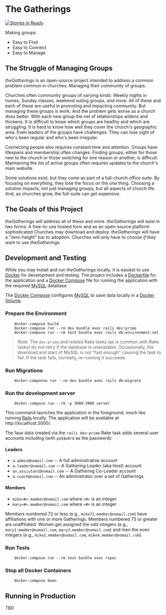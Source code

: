 # The Gatherings

[![Stories in Ready](https://badge.waffle.io/brendandixon/thegatherings.svg?label=ready&title=Ready)](http://waffle.io/brendandixon/thegatherings)

Making groups
- Easy to Find
- Easy to Connect
- Easy to Manage

## The Struggle of Managing Groups

*theGatherings* is an open-source project intended to address a common problem common in
churches: Managing their community of groups.

Churches often community groups of varying kinds: Weekly nights in homes, Sunday classes, weekend
outing groups, and more. All of these and each of these are useful in promoting and impacting
community. But managing these groups is work. And the problem gets worse as a church does better.
With each new group the net of relationships widens and thickens. It is difficult to know which
groups are healthy and which are struggling. It is hard to know how well they cover the church's
geographic area. Even leaders of the groups have challenges. They can lose sight of who's been
regular and who's been irregular.

Connecting people also requires constant time and attention. Groups have lifespans and membership
often changes. Finding groups, either for those new to the church or those switching for one reason
or another, is difficult. Maintaining the list of active groups often requires updates to the
church's main website.

Some solutions exist, but they come as part of a full-church office suite. By focusing on
everything, they lose the focus on the one thing. Choosing a solution impacts, not just managing
groups, but all aspects of church life. And, as churches grow, the full-suite can get expensive.

## The Goals of this Project

*theGatherings* will address all of these and more. *theGatherings* will exist in two forms: A
free-to-use hosted form and as an open-source platform sophisticated Churches may download and
deploy. *theGatherings* will have a "zero-height" bar to adoption. Churches will only have to
choose *if* they want to use *theGatherings.*

## Development and Testing

While you may install and run *theGatherings* locally, it is easiest to use [Docker](https://www.docker.com) for development and testing. The project includes a [Dockerfile](https://docs.docker.com/engine/reference/builder/) for the application and a [Docker Compose](https://docs.docker.com/compose/compose-file/) file for running the application with the required [MySQL](https://www.mysql.com) database.

The [Docker Compose](https://docs.docker.com/compose/compose-file/) configures [MySQL](https://www.mysql.com) to save data locally
in a [Docker Volume](https://docs.docker.com/storage/volumes/).

### Prepare the Environment

```
    docker-compose build
    docker-compose run --rm dev bundle exec rails dev:prime
    docker-compose run --rm test bundle exec rails db:environment:set
```

> Note: The `dev:prime` and related Rake tasks (as is common with Rake tasks) do not retry if the database
> is unavailable. Occasionally, the download and start of MySQL is not "fast enough" causing the task to fail.
> If the task fails, normally, re-running it succeeds.

### Run Migrations

```
    docker-componse run --rm dev bundle exec rails db:migrate
```

### Run the development server

```
    docker-compose run --rm -p 3000:3000 server
```

This command launches the application in the foreground, much like running [Rails](http://rubyonrails.org) locally.
The application will be available at http://localhost:3000/.

The faux data created via the `rails dev:prime` Rake task adds several user accounts including (with `pa$$w0rd` as the password):

#### Leaders
* `a.admin@nomail.com` -- A full administrative account
* `a.leader@nomail.com` -- A Gathering Leader (aka Host) account
* `an.assistant@nomail.com` -- A Gathering Co-Leader account
* `a.coach@nomail.com` -- An administrator over a set of Gatherings

#### Members

* `mike<#>.member@nomail.com` where `<#>` is an integer
* `mary<#>.member@nomail.com` where `<#>` is an integer

Members numbered 72 or less (e.g., `mike72.member@nomail.com`) have affiliations with one or more Gatherings.
Members numbered 73 or greater are unaffiliated. Women get assigned the odd integers (e.g., `mary1.member@nomail.com`,
`mary3.member@nomail.com`) and men the even integers (e.g., `mike2.member@nomail.com`, `mike4.member@nomail.com`).

### Run Tests

```
    docker-compose run --rm test bundle exec rspec
```

### Stop all Docker Containers

```
    docker-compose down
```

## Running in Production 

*TBD*
